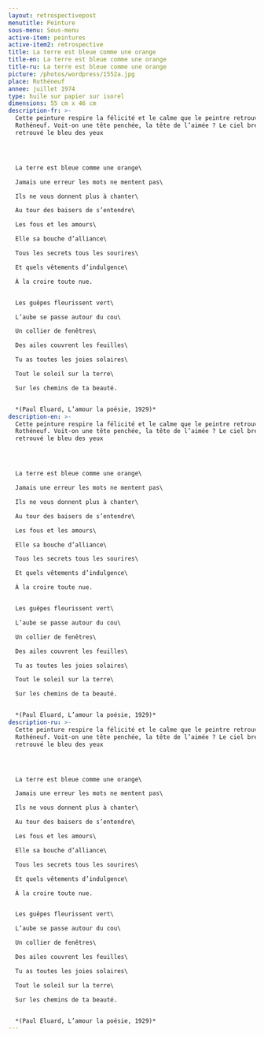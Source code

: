 ```yaml
---
layout: retrospectivepost
menutitle: Peinture
sous-menu: Sous-menu
active-item: peintures
active-item2: retrospective
title: La terre est bleue comme une orange
title-en: La terre est bleue comme une orange
title-ru: La terre est bleue comme une orange
picture: /photos/wordpress/1552a.jpg
place: Rothéneuf
annee: juillet 1974
type: huile sur papier sur isorel
dimensions: 55 cm x 46 cm
description-fr: >-
  Cette peinture respire la félicité et le calme que le peintre retrouvait à
  Rothéneuf. Voit-on une tête penchée, la tête de l’aimée ? Le ciel breton a
  retrouvé le bleu des yeux




  La terre est bleue comme une orange\

  Jamais une erreur les mots ne mentent pas\

  Ils ne vous donnent plus à chanter\

  Au tour des baisers de s’entendre\

  Les fous et les amours\

  Elle sa bouche d’alliance\

  Tous les secrets tous les sourires\

  Et quels vêtements d’indulgence\

  À la croire toute nue.


  Les guêpes fleurissent vert\

  L’aube se passe autour du cou\

  Un collier de fenêtres\

  Des ailes couvrent les feuilles\

  Tu as toutes les joies solaires\

  Tout le soleil sur la terre\

  Sur les chemins de ta beauté.


  *(Paul Eluard, L’amour la poésie, 1929)*
description-en: >-
  Cette peinture respire la félicité et le calme que le peintre retrouvait à
  Rothéneuf. Voit-on une tête penchée, la tête de l’aimée ? Le ciel breton a
  retrouvé le bleu des yeux




  La terre est bleue comme une orange\

  Jamais une erreur les mots ne mentent pas\

  Ils ne vous donnent plus à chanter\

  Au tour des baisers de s’entendre\

  Les fous et les amours\

  Elle sa bouche d’alliance\

  Tous les secrets tous les sourires\

  Et quels vêtements d’indulgence\

  À la croire toute nue.


  Les guêpes fleurissent vert\

  L’aube se passe autour du cou\

  Un collier de fenêtres\

  Des ailes couvrent les feuilles\

  Tu as toutes les joies solaires\

  Tout le soleil sur la terre\

  Sur les chemins de ta beauté.


  *(Paul Eluard, L’amour la poésie, 1929)*
description-ru: >-
  Cette peinture respire la félicité et le calme que le peintre retrouvait à
  Rothéneuf. Voit-on une tête penchée, la tête de l’aimée ? Le ciel breton a
  retrouvé le bleu des yeux




  La terre est bleue comme une orange\

  Jamais une erreur les mots ne mentent pas\

  Ils ne vous donnent plus à chanter\

  Au tour des baisers de s’entendre\

  Les fous et les amours\

  Elle sa bouche d’alliance\

  Tous les secrets tous les sourires\

  Et quels vêtements d’indulgence\

  À la croire toute nue.


  Les guêpes fleurissent vert\

  L’aube se passe autour du cou\

  Un collier de fenêtres\

  Des ailes couvrent les feuilles\

  Tu as toutes les joies solaires\

  Tout le soleil sur la terre\

  Sur les chemins de ta beauté.


  *(Paul Eluard, L’amour la poésie, 1929)*
---
```

